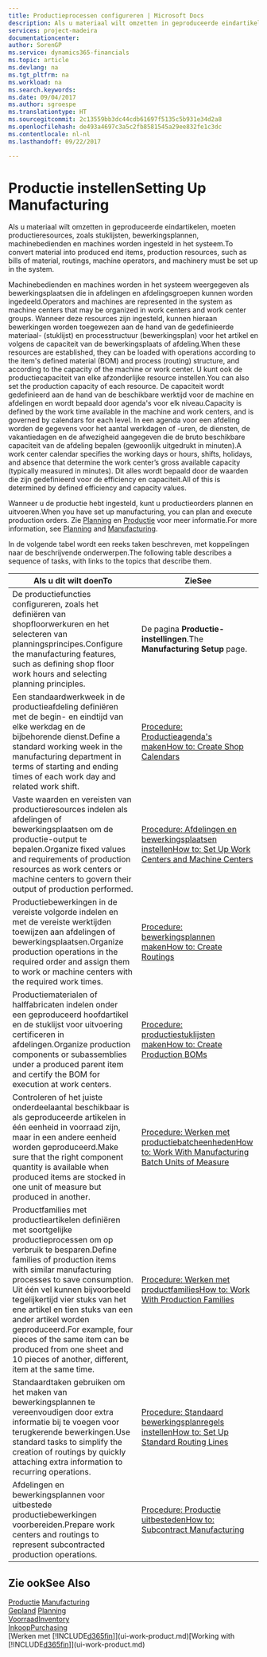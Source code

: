 ```yaml
---
title: Productieprocessen configureren | Microsoft Docs
description: Als u materiaal wilt omzetten in geproduceerde eindartikelen, moeten productieresources, zoals stuklijsten, bewerkingsplannen, machinebedienden en machines worden ingesteld in het systeem.
services: project-madeira
documentationcenter: 
author: SorenGP
ms.service: dynamics365-financials
ms.topic: article
ms.devlang: na
ms.tgt_pltfrm: na
ms.workload: na
ms.search.keywords: 
ms.date: 09/04/2017
ms.author: sgroespe
ms.translationtype: HT
ms.sourcegitcommit: 2c13559bb3dc44cdb61697f5135c5b931e34d2a8
ms.openlocfilehash: de493a4697c3a5c2fb8581545a29ee832fe1c3dc
ms.contentlocale: nl-nl
ms.lasthandoff: 09/22/2017

---
```

# <a name="setting-up-manufacturing"></a><span data-ttu-id="eb153-103">Productie instellen</span><span class="sxs-lookup"><span data-stu-id="eb153-103">Setting Up Manufacturing</span></span>
<span data-ttu-id="eb153-104">Als u materiaal wilt omzetten in geproduceerde eindartikelen, moeten productieresources, zoals stuklijsten, bewerkingsplannen, machinebedienden en machines worden ingesteld in het systeem.</span><span class="sxs-lookup"><span data-stu-id="eb153-104">To convert material into produced end items, production resources, such as bills of material, routings, machine operators, and machinery must be set up in the system.</span></span>

<span data-ttu-id="eb153-105">Machinebedienden en machines worden in het systeem weergegeven als bewerkingsplaatsen die in afdelingen en afdelingsgroepen kunnen worden ingedeeld.</span><span class="sxs-lookup"><span data-stu-id="eb153-105">Operators and machines are represented in the system as machine centers that may be organized in work centers and work center groups.</span></span> <span data-ttu-id="eb153-106">Wanneer deze resources zijn ingesteld, kunnen hieraan bewerkingen worden toegewezen aan de hand van de gedefinieerde materiaal- (stuklijst) en processtructuur (bewerkingsplan) voor het artikel en volgens de capaciteit van de bewerkingsplaats of afdeling.</span><span class="sxs-lookup"><span data-stu-id="eb153-106">When these resources are established, they can be loaded with operations according to the item's defined material (BOM) and process (routing) structure, and according to the capacity of the machine or work center.</span></span> <span data-ttu-id="eb153-107">U kunt ook de productiecapaciteit van elke afzonderlijke resource instellen.</span><span class="sxs-lookup"><span data-stu-id="eb153-107">You can also set the production capacity of each resource.</span></span> <span data-ttu-id="eb153-108">De capaciteit wordt gedefinieerd aan de hand van de beschikbare werktijd voor de machine en afdelingen en wordt bepaald door agenda's voor elk niveau.</span><span class="sxs-lookup"><span data-stu-id="eb153-108">Capacity is defined by the work time available in the machine and work centers, and is governed by calendars for each level.</span></span> <span data-ttu-id="eb153-109">In een agenda voor een afdeling worden de gegevens voor het aantal werkdagen of -uren, de diensten, de vakantiedagen en de afwezigheid aangegeven die de bruto beschikbare capaciteit van de afdeling bepalen (gewoonlijk uitgedrukt in minuten).</span><span class="sxs-lookup"><span data-stu-id="eb153-109">A work center calendar specifies the working days or hours, shifts, holidays, and absence that determine the work center’s gross available capacity (typically measured in minutes).</span></span> <span data-ttu-id="eb153-110">Dit alles wordt bepaald door de waarden die zijn gedefinieerd voor de efficiency en capaciteit.</span><span class="sxs-lookup"><span data-stu-id="eb153-110">All of this is determined by defined efficiency and capacity values.</span></span>  

<span data-ttu-id="eb153-111">Wanneer u de productie hebt ingesteld, kunt u productieorders plannen en uitvoeren.</span><span class="sxs-lookup"><span data-stu-id="eb153-111">When you have set up manufacturing, you can plan and execute production orders.</span></span> <span data-ttu-id="eb153-112">Zie [Planning](production-planning.md) en [Productie](production-manage-manufacturing.md) voor meer informatie.</span><span class="sxs-lookup"><span data-stu-id="eb153-112">For more information, see [Planning](production-planning.md) and [Manufacturing](production-manage-manufacturing.md).</span></span>  

 <span data-ttu-id="eb153-113">In de volgende tabel wordt een reeks taken beschreven, met koppelingen naar de beschrijvende onderwerpen.</span><span class="sxs-lookup"><span data-stu-id="eb153-113">The following table describes a sequence of tasks, with links to the topics that describe them.</span></span>   

|<span data-ttu-id="eb153-114">**Als u dit wilt doen**</span><span class="sxs-lookup"><span data-stu-id="eb153-114">**To**</span></span>|<span data-ttu-id="eb153-115">**Zie**</span><span class="sxs-lookup"><span data-stu-id="eb153-115">**See**</span></span>|  
|------------|-------------|  
|<span data-ttu-id="eb153-116">De productiefuncties configureren, zoals het definiëren van shopfloorwerkuren en het selecteren van planningsprincipes.</span><span class="sxs-lookup"><span data-stu-id="eb153-116">Configure the manufacturing features, such as defining shop floor work hours and selecting planning principles.</span></span>|<span data-ttu-id="eb153-117">De pagina **Productie-instellingen**.</span><span class="sxs-lookup"><span data-stu-id="eb153-117">The **Manufacturing Setup** page.</span></span>|  
|<span data-ttu-id="eb153-118">Een standaardwerkweek in de productieafdeling definiëren met de begin- en eindtijd van elke werkdag en de bijbehorende dienst.</span><span class="sxs-lookup"><span data-stu-id="eb153-118">Define a standard working week in the manufacturing department in terms of starting and ending times of each work day and related work shift.</span></span>|[<span data-ttu-id="eb153-119">Procedure: Productieagenda's maken</span><span class="sxs-lookup"><span data-stu-id="eb153-119">How to: Create Shop Calendars</span></span>](production-how-to-create-work-center-calendars.md)|  
|<span data-ttu-id="eb153-120">Vaste waarden en vereisten van productieresources indelen als afdelingen of bewerkingsplaatsen om de productie-output te bepalen.</span><span class="sxs-lookup"><span data-stu-id="eb153-120">Organize fixed values and requirements of production resources as work centers or machine centers to govern their output of production performed.</span></span>|[<span data-ttu-id="eb153-121">Procedure: Afdelingen en bewerkingsplaatsen instellen</span><span class="sxs-lookup"><span data-stu-id="eb153-121">How to: Set Up Work Centers and Machine Centers</span></span>](production-how-to-set-up-work-and-machine-centers.md)|
|<span data-ttu-id="eb153-122">Productiebewerkingen in de vereiste volgorde indelen en met de vereiste werktijden toewijzen aan afdelingen of bewerkingsplaatsen.</span><span class="sxs-lookup"><span data-stu-id="eb153-122">Organize production operations in the required order and assign them to work or machine centers with the required work times.</span></span>|[<span data-ttu-id="eb153-123">Procedure: bewerkingsplannen maken</span><span class="sxs-lookup"><span data-stu-id="eb153-123">How to: Create Routings</span></span>](production-how-to-create-routings.md)|
|<span data-ttu-id="eb153-124">Productiematerialen of halffabricaten indelen onder een geproduceerd hoofdartikel en de stuklijst voor uitvoering certificeren in afdelingen.</span><span class="sxs-lookup"><span data-stu-id="eb153-124">Organize production components or subassemblies under a produced parent item and certify the BOM for execution at work centers.</span></span>|[<span data-ttu-id="eb153-125">Procedure: productiestuklijsten maken</span><span class="sxs-lookup"><span data-stu-id="eb153-125">How to: Create Production BOMs</span></span>](production-how-to-create-production-boms.md)|
|<span data-ttu-id="eb153-126">Controleren of het juiste onderdeelaantal beschikbaar is als geproduceerde artikelen in één eenheid in voorraad zijn, maar in een andere eenheid worden geproduceerd.</span><span class="sxs-lookup"><span data-stu-id="eb153-126">Make sure that the right component quantity is available when produced items are stocked in one unit of measure but produced in another.</span></span>|[<span data-ttu-id="eb153-127">Procedure: Werken met productiebatcheenheden</span><span class="sxs-lookup"><span data-stu-id="eb153-127">How to: Work With Manufacturing Batch Units of Measure</span></span>](production-how-to-use-the-manufacturing-batch-unit-of-measure.md)|  
|<span data-ttu-id="eb153-128">Productfamilies met productieartikelen definiëren met soortgelijke productieprocessen om op verbruik te besparen.</span><span class="sxs-lookup"><span data-stu-id="eb153-128">Define families of production items with similar manufacturing processes to save consumption.</span></span> <span data-ttu-id="eb153-129">Uit één vel kunnen bijvoorbeeld tegelijkertijd vier stuks van het ene artikel en tien stuks van een ander artikel worden geproduceerd.</span><span class="sxs-lookup"><span data-stu-id="eb153-129">For example, four pieces of the same item can be produced from one sheet and 10 pieces of another, different, item at the same time.</span></span>|[<span data-ttu-id="eb153-130">Procedure: Werken met productfamilies</span><span class="sxs-lookup"><span data-stu-id="eb153-130">How to: Work With Production Families</span></span>](production-how-work-family.md)|
|<span data-ttu-id="eb153-131">Standaardtaken gebruiken om het maken van bewerkingsplannen te vereenvoudigen door extra informatie bij te voegen voor terugkerende bewerkingen.</span><span class="sxs-lookup"><span data-stu-id="eb153-131">Use standard tasks to simplify the creation of routings by quickly attaching extra information to recurring operations.</span></span>|[<span data-ttu-id="eb153-132">Procedure: Standaard bewerkingsplanregels instellen</span><span class="sxs-lookup"><span data-stu-id="eb153-132">How to: Set Up Standard Routing Lines</span></span>](production-how-set-up-standard-routing-lines.md)|  
|<span data-ttu-id="eb153-133">Afdelingen en bewerkingsplannen voor uitbestede productiebewerkingen voorbereiden.</span><span class="sxs-lookup"><span data-stu-id="eb153-133">Prepare work centers and routings to represent subcontracted production operations.</span></span>|[<span data-ttu-id="eb153-134">Procedure: Productie uitbesteden</span><span class="sxs-lookup"><span data-stu-id="eb153-134">How to: Subcontract Manufacturing</span></span>](production-how-to-subcontract-manufacturing.md)|  

## <a name="see-also"></a><span data-ttu-id="eb153-135">Zie ook</span><span class="sxs-lookup"><span data-stu-id="eb153-135">See Also</span></span>
<span data-ttu-id="eb153-136">[Productie](production-manage-manufacturing.md)  </span><span class="sxs-lookup"><span data-stu-id="eb153-136">[Manufacturing](production-manage-manufacturing.md)  </span></span>  
<span data-ttu-id="eb153-137">[Gepland](production-planning.md) </span><span class="sxs-lookup"><span data-stu-id="eb153-137">[Planning](production-planning.md) </span></span>  
[<span data-ttu-id="eb153-138">Voorraad</span><span class="sxs-lookup"><span data-stu-id="eb153-138">Inventory</span></span>](inventory-manage-inventory.md)  
[<span data-ttu-id="eb153-139">Inkoop</span><span class="sxs-lookup"><span data-stu-id="eb153-139">Purchasing</span></span>](purchasing-manage-purchasing.md)  
<span data-ttu-id="eb153-140">[Werken met [!INCLUDE[d365fin](includes/d365fin_md.md)]](ui-work-product.md)</span><span class="sxs-lookup"><span data-stu-id="eb153-140">[Working with [!INCLUDE[d365fin](includes/d365fin_md.md)]](ui-work-product.md)</span></span>

